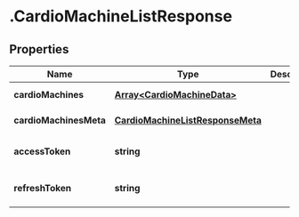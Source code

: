 # .CardioMachineListResponse

## Properties

Name | Type | Description | Notes
------------ | ------------- | ------------- | -------------
**cardioMachines** | [**Array&lt;CardioMachineData&gt;**](CardioMachineData.md) |  | [default to undefined]
**cardioMachinesMeta** | [**CardioMachineListResponseMeta**](CardioMachineListResponseMeta.md) |  | [default to undefined]
**accessToken** | **string** |  | [optional] [default to undefined]
**refreshToken** | **string** |  | [optional] [default to undefined]

